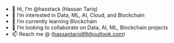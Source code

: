 - 👋 Hi, I’m @hasstack (Hassan Tariq)
- 👀 I’m interested in Data, ML, AI, Cloud, and Blockchain
- 🌱 I’m currently learning Blockchain
- 💞️ I’m looking to collaborate on Data, AI, ML, Blockchain projects
- 📫 Reach me @ (hassantariq99@outlook.com)

<!---
hasstack/hasstack is a ✨ special ✨ repository because its `README.md` (this file) appears on your GitHub profile.
You can click the Preview link to take a look at your changes.
--->
